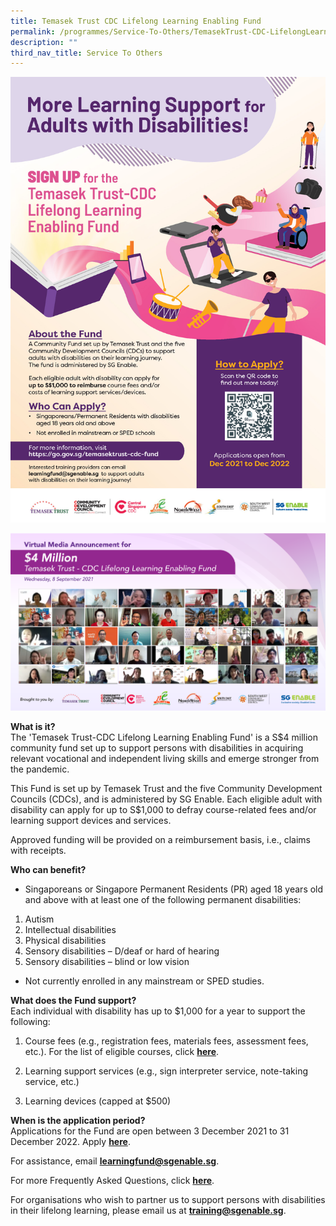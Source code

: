 ```yaml
---
title: Temasek Trust CDC Lifelong Learning Enabling Fund
permalink: /programmes/Service-To-Others/TemasekTrust-CDC-LifelongLearning-Fund
description: ""
third_nav_title: Service To Others
---
```

![Temasek Trust-CDC Lifelong Learning Enabling Fund](/images/Programmes/temasek-fund-a4-021221-(200ppi).jpg)

![CDC Group Photo](/images/Programmes/tt-cdc-group-photo-(all-attendees).png)

**What is it?**  
The 'Temasek Trust-CDC Lifelong Learning Enabling Fund' is a S$4 million community fund set up to support persons with disabilities in acquiring relevant vocational and independent living skills and emerge stronger from the pandemic.  
  
This Fund is set up by Temasek Trust and the five Community Development Councils (CDCs), and is administered by SG Enable. Each eligible adult with disability can apply for up to S$1,000 to defray course-related fees and/or learning support devices and services.  
  
Approved funding will be provided on a reimbursement basis, i.e., claims with receipts.  
  
  
**Who can benefit?**  

*   Singaporeans or Singapore Permanent Residents (PR) aged 18 years old and above with at least one of the following permanent disabilities:

1.  Autism
2.  Intellectual disabilities
3.  Physical disabilities
4.  Sensory disabilities – D/deaf or hard of hearing
5.  Sensory disabilities – blind or low vision 

*   Not currently enrolled in any mainstream or SPED studies.

**What does the Fund support?**  
Each individual with disability has up to $1,000 for a year to support the following:

1.  Course fees (e.g., registration fees, materials fees, assessment fees, etc.). For the list of eligible courses, click [**here**](https://go.gov.sg/tt-cdc-courses).
    
2.  Learning support services (e.g., sign interpreter service, note-taking service, etc.)
    
3.  Learning devices (capped at $500)
    

  

**When is the application period?**  
Applications for the Fund are open between 3 December 2021 to 31 December 2022. Apply [**here**](https://go.gov.sg/tt-cdc-apply). 

For assistance, email [**learningfund@sgenable.sg**](mailto:learningfund@sgenable.sg). 

For more Frequently Asked Questions, click [**here**](https://s3-ap-southeast-1.amazonaws.com/sgenableprod/wp-content/uploads/2021/12/03033116/FAQs-on-the-TT-CDC-LLEF-3-Dec-2021-v2.pdf). 

For organisations who wish to partner us to support persons with disabilities in their lifelong learning, please email us at [**training@sgenable.sg**](mailto:training@sgenable.sg).